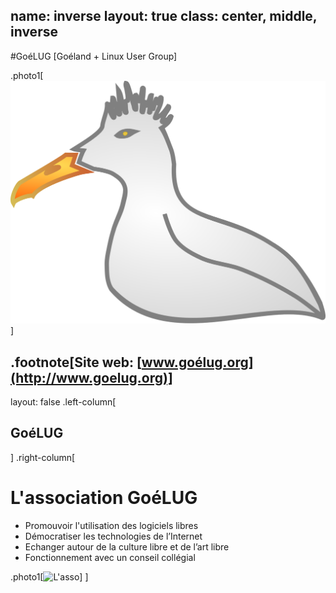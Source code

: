 name: inverse
layout: true
class: center, middle, inverse
---
#GoéLUG
[Goéland + Linux User Group]

.photo1[![Logo GoéLUG](goeland.svg)]

.footnote[Site web: [www.goélug.org](http://www.goelug.org)]
---
layout: false
.left-column[
  ## GoéLUG
]
.right-column[
  # L'association GoéLUG

- Promouvoir l'utilisation des logiciels libres
- Démocratiser les technologies de l’Internet
- Echanger autour de la culture libre et de l’art libre
- Fonctionnement avec un conseil collégial

.photo1[![L'asso](http://www.goelug.org/images/AG1.jpg)]
]
